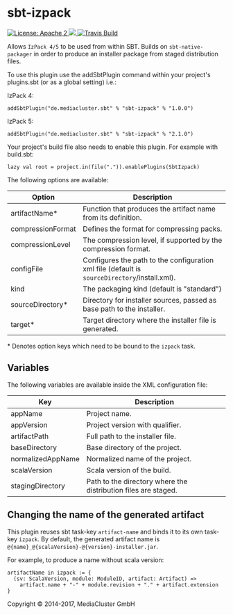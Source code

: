 sbt-izpack
==========

<a href="https://raw.githubusercontent.com/MediaCluster/sbt-izpack/master/LICENSE">
  <img src="https://img.shields.io/hexpm/l/plug.svg" alt="License: Apache 2">
</a>
<a href='https://bintray.com/mediacluster/sbt-plugins/sbt-izpack/_latestVersion'>
  <img src='https://api.bintray.com/packages/mediacluster/sbt-plugins/sbt-izpack/images/download.svg'>
</a>
<a href="https://travis-ci.org/MediaCluster/sbt-izpack/">
  <img src="https://travis-ci.org/MediaCluster/sbt-izpack.png" alt="Travis Build">
</a>

Allows `IzPack 4/5` to be used from within SBT. Builds on `sbt-native-packager` in order to produce an installer
package from staged distribution files.

To use this plugin use the addSbtPlugin command within your project's plugins.sbt (or as a global setting) i.e.:

IzPack 4:

```
addSbtPlugin("de.mediacluster.sbt" % "sbt-izpack" % "1.0.0")
```

IzPack 5:

```
addSbtPlugin("de.mediacluster.sbt" % "sbt-izpack" % "2.1.0")
```

Your project's build file also needs to enable this plugin. For example with build.sbt:

```
lazy val root = project.in(file(".")).enablePlugins(SbtIzpack)
```

The following options are available:

Option                 | Description
-----------------------|------------
artifactName*          | Function that produces the artifact name from its definition.
compressionFormat      | Defines the format for compressing packs.
compressionLevel       | The compression level, if supported by the compression format.
configFile             | Configures the path to the configuration xml file (default is `sourceDirectory`/install.xml).
kind                   | The packaging kind (default is "standard")
sourceDirectory*       | Directory for installer sources, passed as base path to the installer.
target*                | Target directory where the installer file is generated.

\* Denotes option keys which need to be bound to the `izpack` task.

Variables
---------

The following variables are available inside the XML configuration file:

Key               | Description
------------------|------------
appName           | Project name.
appVersion        | Project version with qualifier.
artifactPath      | Full path to the installer file.
baseDirectory     | Base directory of the project.
normalizedAppName | Normalized name of the project.
scalaVersion      | Scala version of the build.
stagingDirectory  | Path to the directory where the distribution files are staged.


Changing the name of the generated artifact
-------------------------------------------

This plugin reuses sbt task-key `artifact-name` and binds it to its own task-key `izpack`. By default, the generated
artifact name is `@{name}_@{scalaVersion}-@{version}-installer.jar`.

For example, to produce a name without scala version:

```
artifactName in izpack := {
  (sv: ScalaVersion, module: ModuleID, artifact: Artifact) =>
    artifact.name + "-" + module.revision + "." + artifact.extension
}
```

Copyright &copy; 2014-2017, MediaCluster GmbH
